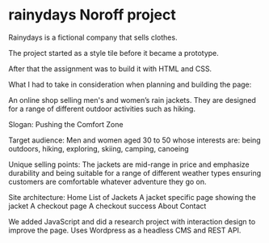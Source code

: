 # rainydays Noroff project

Rainydays is a fictional company that sells clothes.

The project started as a style tile before it became a prototype.

After that the assignment was to build it with HTML and CSS.

What I had to take in consideration when planning and building the page:

An online shop selling men's and women’s rain jackets. They are designed for a range of different outdoor activities such as hiking.

Slogan:
Pushing the Comfort Zone

Target audience:
Men and women aged 30 to 50 whose interests are: being outdoors, hiking, exploring, skiing, camping, canoeing

Unique selling points:
The jackets are mid-range in price and emphasize durability and being suitable for a range of different weather types ensuring customers are comfortable whatever adventure they go on.

Site architecture:
Home
List of Jackets
A jacket specific page showing the jacket
A checkout page
A checkout success
About
Contact

We added JavaScript and did a research project with interaction design to improve the page.
Uses Wordpress as a headless CMS and REST API.
